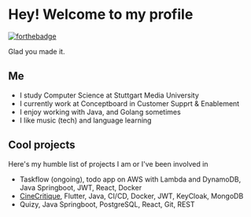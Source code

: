 # Hey! Welcome to my profile
[![forthebadge](https://forthebadge.com/images/featured/featured-made-with-crayons.svg)](https://forthebadge.com) 

Glad you made it.

## Me
- I study Computer Science at Stuttgart Media University
- I currently work at Conceptboard in Customer Supprt & Enablement
- I enjoy working with Java, and Golang sometimes
- I like music (tech) and language learning

## Cool projects
Here's my humble list of projects I am or I've been involved in
- Taskflow (ongoing), todo app on AWS with Lambda and DynamoDB, Java Springboot, JWT, React, Docker
- [CineCritique](https://github.com/julian-schn/cinecritique-frontend), Flutter, Java, CI/CD, Docker, JWT, KeyCloak, MongoDB
- Quizy, Java Springboot, PostgreSQL, React, Git, REST
